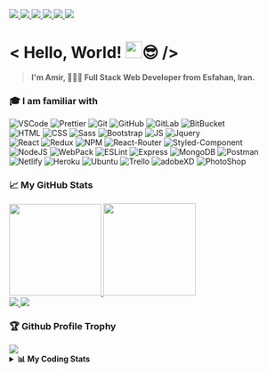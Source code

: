 <a href="https://github.com/antonkomarev/github-profile-views-counter">
  <img src="https://komarev.com/ghpvc/?username=Amir-Pourhadi&label=Visitors&color=blueviolet" />
</a>

<a href="https://badges.pufler.dev">
  <img src="https://badges.pufler.dev/years/Amir-Pourhadi?color=orange" />
</a>

<a href="https://github.com/Amir-Pourhadi?tab=repositories">
  <img src="https://badges.pufler.dev/repos/Amir-Pourhadi?color=success" />
</a>

<a href="https://badges.pufler.dev">
  <img src="https://badges.pufler.dev/commits/monthly/Amir-Pourhadi?color=yellowgreen" />
</a>

<a href="https://www.microsoft.com/en-us/windows">
  <img src="https://img.shields.io/badge/Windows-0078D6?logo=windows&logoColor=white" />
</a>

<a href="https://www.google.com/chrome" >
  <img src="https://img.shields.io/badge/Google%20Chrome-4285F4?logo=GoogleChrome&logoColor=white" />
</a>

<h1> < Hello, World! <img src="https://raw.githubusercontent.com/MartinHeinz/MartinHeinz/master/wave.gif" width="30px">😎 /> </h1>

> **I'm Amir, 👨🏻‍💻 Full Stack Web Developer from Esfahan, Iran.**

<h3>🎓 I am familiar with</h3>
<div>
  <img alt="VSCode" src="https://img.shields.io/badge/-VS%20Code-23A9F2?style=flat-square&logo=Visual%20Studio%20Code&logoColor=white" />
  <img alt="Prettier" src="https://img.shields.io/badge/-Prettier-F7B93E?style=flat-square&logo=prettier&logoColor=white" />
  <img alt="Git" src="https://img.shields.io/badge/-Git-F05032?style=flat-square&logo=git&logoColor=white" />
  <img alt="GitHub" src="https://img.shields.io/badge/-Github-181717?style=flat-square&logo=GitHub&logoColor=white" />
  <img alt="GitLab" src="https://img.shields.io/badge/-GitLab-FCA121?style=flat-square&logo=gitlab" />
  <img alt="BitBucket" src="https://img.shields.io/badge/bitbucket-%230047B3.svg?style=flat-square&logo=bitbucket&logoColor=white" />
  <br>
  <img alt="HTML" src="https://img.shields.io/badge/HTML-E34F26?style=flat-square&logo=html5&logoColor=white" />
  <img alt="CSS" src="https://img.shields.io/badge/CSS-1572B6?style=flat-square&logo=css3&logoColor=white" />
  <img alt="Sass" src="https://img.shields.io/badge/Sass-CC6699?style=flat-square&logo=sass&logoColor=white" />
  <img alt="Bootstrap" src="https://img.shields.io/badge/Bootstrap-563D7C?style=flat-square&logo=bootstrap&logoColor=white" />
  <img alt="JS" src="https://img.shields.io/badge/JavaScript-323330?style=flat-square&logo=javascript&logoColor=F7DF1E" />
  <img alt="Jquery" src="https://img.shields.io/badge/jQuery-0769AD?style=flat-square&logo=jquery&logoColor=white" />
  <br>
  <img alt="React" src="https://img.shields.io/badge/React-45b8d8?style=flat-square&logo=react&logoColor=white" />
  <img alt="Redux" src="https://img.shields.io/badge/Redux-593D88?style=flat-square&logo=redux&logoColor=white" />
  <img alt="NPM" src="https://img.shields.io/badge/-NPM-CB3837?style=flat-square&logo=npm&logoColor=white" />
  <img alt="React-Router" src="https://img.shields.io/badge/React_Router-CA4245?style=flat-square&logo=react-router&logoColor=white" />
  <img alt="Styled-Component" src="https://img.shields.io/badge/styled--components-DB7093?style=flat-square&logo=styled-components&logoColor=white" />
  <br>
  <img alt="NodeJS" src="https://img.shields.io/badge/Node.js-43853D?style=flat-square&logo=node.js&logoColor=white" />
  <img alt="WebPack" src="https://img.shields.io/badge/-WebPack-1C78C0?style=flat-square&logo=WebPack&logoColor=white" />
  <img alt="ESLint" src="https://img.shields.io/badge/-ESLint-4B32C3?style=flat-square&logo=ESLint&logoColor=white" />
  <img alt="Express" src="https://img.shields.io/badge/Express.js-404D59?style=flat-square" />
  <img alt="MongoDB" src="https://img.shields.io/badge/MongoDB-4EA94B?style=flat-square&logo=mongodb&logoColor=white" />
  <img alt="Postman" src="https://img.shields.io/badge/Postman-FF6C37?style=flat-square&logo=postman&logoColor=white" />
  <br>
  <img alt="Netlify" src="https://img.shields.io/badge/Netlify-00C7B7?style=flat-square&logo=netlify&logoColor=white" />
  <img alt="Heroku" src="https://img.shields.io/badge/Heroku-430098?style=flat-square&logo=heroku&logoColor=white" />
  <img alt="Ubuntu" src="https://img.shields.io/badge/Ubuntu-E95420?style=flat-square&logo=ubuntu&logoColor=white" />
  <img alt="Trello" src="https://img.shields.io/badge/-Trello-0079BF?style=flat-square&logo=Trello&logoColor=white" />
  <img alt="adobeXD" src="https://img.shields.io/badge/Adobe%20XD-470137?style=flat-square&logo=Adobe%20XD&logoColor=#FF61F6" />
  <img alt="PhotoShop" src="https://img.shields.io/badge/Photoshop-%2331A8FF.svg?style=flat-square&logo=adobephotoshop&logoColor=white" />
</div>

<h3>📈 My GitHub Stats</h3>
<div>
  <a href="https://github-readme-stats.vercel.app/">
    <img height="165" src="https://github-readme-stats.vercel.app/api?username=Amir-Pourhadi&theme=radical&hide_border=true&count_private=true&show_icons=true" />
  </a>
  <a href="https://github.com/DenverCoder1/github-readme-streak-stats">
    <img height="166" src="http://github-readme-streak-stats.herokuapp.com?user=Amir-Pourhadi&theme=radical&hide_border=true" />
  </a>
</div>
<div>
  <a href="https://github-readme-stats.vercel.app/">
    <img src="https://github-readme-stats.vercel.app/api/top-langs/?username=Amir-Pourhadi&theme=radical&hide_border=true&layout=compact" />
  </a>
  <a href="https://wakatime.com/AmirPourhadi">
    <img src="https://github-readme-stats.vercel.app/api/wakatime?username=AmirPourhadi&theme=radical&hide_border=true&langs_count=6&layout=compact" />
  </a>
</div>


<h3>🏆 Github Profile Trophy</h3>
<a href="https://github.com/ryo-ma/github-profile-trophy">
  <img src="https://github-profile-trophy.vercel.app/?username=Amir-Pourhadi&theme=radical&margin-w=30&no-frame=true" />
</a>

<details>
  <summary><b>📊 My Coding Stats</b></summary><br>
  <!--START_SECTION:waka-->
  
  <!--END_SECTION:waka-->
</details>


[](https://hit.yhype.me/github/profile?user_id=48559675)
